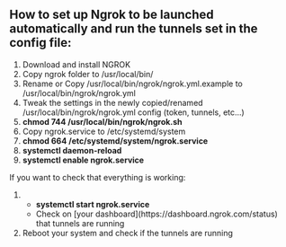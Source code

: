 <body>
  <div>
    <span>
      <h2>How to set up Ngrok to be launched automatically and run the tunnels set in the config file:</h2>
      <ol>
        <li>Download and install NGROK</li>
        <li>Copy ngrok folder to /usr/local/bin/</li>
        <li>Rename or Copy /usr/local/bin/ngrok/ngrok.yml.example to /usr/local/bin/ngrok/ngrok.yml</li> 
        <li>Tweak the settings in the newly copied/renamed /usr/local/bin/ngrok/ngrok.yml config (token, tunnels, etc...)</li>
        <li><b>chmod 744 /usr/local/bin/ngrok/ngrok.sh</b></li>
        <li>Copy ngrok.service to /etc/systemd/system</li>
        <li><b>chmod 664 /etc/systemd/system/ngrok.service</b></li>
        <li><b>systemctl daemon-reload</b></li>
        <li><b>systemctl enable ngrok.service</b></li>
      </ol>
    </span>
    <span>
      If you want to check that everything is working:
      <ol>
        <li>
          <ul>
            <li><b>systemctl start ngrok.service</b></li>
            <li>Check on [your dashboard](https://dashboard.ngrok.com/status) that tunnels are running</li>
          </ul>
        </li>
        <li>Reboot your system and check if the tunnels are running</li>
     </ol>
    </span>
  </div>
</body>
